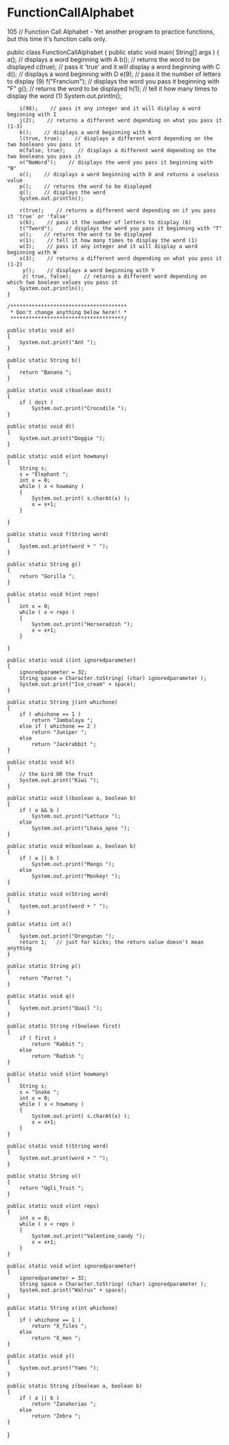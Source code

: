FunctionCallAlphabet
====================

105
// Function Call Alphabet - Yet another program to practice functions, but this time it's function calls only.

public class FunctionCallAlphabet
{
	public static void main( String[] args )
	{
		 a();    // displays a word beginning with A
		 b();    // returns the word to be displayed
		 c(true);    // pass it 'true' and it will display a word beginning with C
		d();    // displays a word beginning with D
		e(9);    // pass it the number of letters to display (9)
		f("Francium");    // displays the word you pass it beginning with "F"
		g();    // returns the word to be displayed
		h(1);    // tell it how many times to display the word (1)
		System.out.println();

		i(98);    // pass it any integer and it will display a word beginning with I 
		j(2);    // returns a different word depending on what you pass it (1-3)
		k();    // displays a word beginning with K
		l(true, true);    // displays a different word depending on the two booleans you pass it
		m(false, true);    // displays a different word depending on the two booleans you pass it
		n("NoWord");    // displays the word you pass it beginning with "N"
		o();    // displays a word beginning with O and returns a useless value
		p();    // returns the word to be displayed
		q();    // displays the word
		System.out.println();

		r(true);    // returns a different word depending on if you pass it 'true' or 'false'
		s(6);    // pass it the number of letters to display (6)
		t("Tword");    // displays the word you pass it beginning with "T"
		u();    // returns the word to be displayed
		v(1);    // tell it how many times to display the word (1)
		w(3);    // pass it any integer and it will display a word beginning with W
		x(3);    // returns a different word depending on what you pass it (1-2)
		 y();    // displays a word beginning with Y
		 z( true, false);    // returns a different word depending on which two boolean values you pass it
		System.out.println();
	}

	/**************************************
	 * Don't change anything below here!! *
	 *************************************/

	public static void a()
	{
		System.out.print("Ant ");
	}

	public static String b()
	{
		return "Banana ";
	}

	public static void c(boolean doit)
	{
		if ( doit )
			System.out.print("Crocodile ");
	}

	public static void d()
	{
		System.out.print("Doggie ");
	}

	public static void e(int howmany)
	{
		String s;
		s = "Elephant ";
		int x = 0;
		while ( x < howmany )
		{
			System.out.print( s.charAt(x) );
			x = x+1;
		}
		
	}

	public static void f(String word)
	{
		System.out.print(word + " ");
	}

	public static String g()
	{
		return "Gorilla ";
	}

	public static void h(int reps)
	{
		int x = 0;
		while ( x < reps )
		{
			System.out.print("Horseradish ");
			x = x+1;
		}

	}

	public static void i(int ignoredparameter)
	{
		ignoredparameter = 32;
		String space = Character.toString( (char) ignoredparameter );
		System.out.print("Ice_cream" + space);
	}

	public static String j(int whichone)
	{
		if ( whichone == 1 )
			return "Jambalaya ";
		else if ( whichone == 2 )
			return "Juniper ";
		else
			return "Jackrabbit ";
	}

	public static void k()
	{
		// the bird OR the fruit
		System.out.print("Kiwi ");
	}

	public static void l(boolean a, boolean b)
	{
		if ( a && b )
			System.out.print("Lettuce ");
		else
			System.out.print("Lhasa_apso ");
	}

	public static void m(boolean a, boolean b)
	{
		if ( a || b )
			System.out.print("Mango ");
		else
			System.out.print("Monkey! ");
	}

	public static void n(String word)
	{
		System.out.print(word + " ");
	}

	public static int o()
	{
		System.out.print("Orangutan ");
		return 1;	// just for kicks; the return value doesn't mean anything
	}

	public static String p()
	{
		return "Parrot ";
	}

	public static void q()
	{
		System.out.print("Quail ");
	}

	public static String r(boolean first)
	{
		if ( first )
			return "Rabbit ";
		else
			return "Radish ";
	}

	public static void s(int howmany)
	{
		String s;
		s = "Snake ";
		int x = 0;
		while ( x < howmany )
		{
			System.out.print( s.charAt(x) );
			x = x+1;
		}
	}

	public static void t(String word)
	{
		System.out.print(word + " ");
	}

	public static String u()
	{
		return "Ugli_fruit ";
	}

	public static void v(int reps)
	{
		int x = 0;
		while ( x < reps )
		{
			System.out.print("Valentine_candy ");
			x = x+1;
		}
	}

	public static void w(int ignoredparameter)
	{
		ignoredparameter = 32;
		String space = Character.toString( (char) ignoredparameter );
		System.out.print("Walrus" + space);
	}

	public static String x(int whichone)
	{
		if ( whichone == 1 )
			return "X_files ";
		else
			return "X_men ";
	}

	public static void y()
	{
		System.out.print("Yams ");
	}

	public static String z(boolean a, boolean b)
	{
		if ( a || b )
			return "Zanahorias ";
		else
			return "Zebra ";
	}
}
